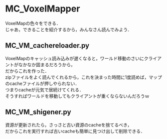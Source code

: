 # MC_VoxelMapper
VoxelMapの色々をできる．  
じゃあ，できることを紹介するから，みんなさん読んでみよう．

## MC_VM_cachereloader.py
VoxelMapのキャッシュ読み込みが遅くなると，ワールド移動のさいにクライアントがなかなか固まるだろうから，  
だからこれを作った．  
zipファイルをよく読んでくれるから，これを決まった時間に1度読めば，マップのcacheファイルが押しやられない．  
つまりcacheが元気で居続けてくれる．  
そうすればワールドを移動してもクライアントが重くならないんだろうｗ  

## MC_VM_shigener.py
資源が更新されたら，さっさと古い資源のcacheを捨てるべき，  
だからこれを実行すれば古いcacheも簡単に見つけ出して削除できる．
